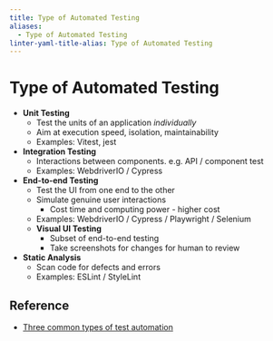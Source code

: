 ```yaml
---
title: Type of Automated Testing
aliases:
  - Type of Automated Testing
linter-yaml-title-alias: Type of Automated Testing
---
```


# Type of Automated Testing

- **Unit Testing**
	- Test the units of an application _individually_
	- Aim at execution speed, isolation, maintainability
	- Examples: Vitest, jest
- **Integration Testing**
	- Interactions between components. e.g. API / component test
	- Examples: WebdriverIO / Cypress
- **End-to-end Testing**
	- Test the UI from one end to the other
	- Simulate genuine user interactions
		- Cost time and computing power - higher cost
	- Examples: WebdriverIO / Cypress / Playwright / Selenium
	- **Visual UI Testing**
		- Subset of end-to-end testing
		- Take screenshots for changes for human to review
- **Static Analysis**
	- Scan code for defects and errors
	- Examples: ESLint / StyleLint

## Reference

- [Three common types of test automation](https://web.dev/ta-types/)
